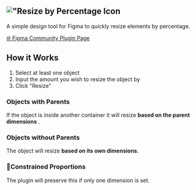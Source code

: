 !["Resize by Percentage Icon](https://github.com/camdotod/resize-by-percent-figma-plugin/blob/main/assets/rpb-1.png)
---
A simple design tool for Figma to quickly resize elements by percentage.

[🌐 Figma Community Plugin Page](https://www.figma.com/community/plugin/1394135279319666301/resize-by-percentage)

## How it Works
1. Select at least one object
2. Input the amount you wish to resize the object by
3. Click "Resize"

### Objects with Parents
If the object is inside another container it will resize **based on the parent dimensions** .

### Objects without Parents
The object will resize **based on its own dimensions**.

### 🔗Constrained Proportions
The plugin will preserve this if only one dimension is set.
